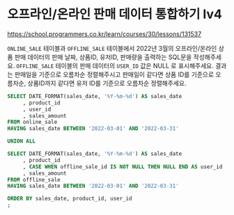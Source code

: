 # 오프라인/온라인 판매 데이터 통합하기 lv4
https://school.programmers.co.kr/learn/courses/30/lessons/131537

`ONLINE_SALE` 테이블과 `OFFLINE_SALE` 테이블에서 2022년 3월의 오프라인/온라인 상품 판매 데이터의 판매 날짜, 상품ID, 유저ID, 판매량을 출력하는 SQL문을 작성해주세요. `OFFLINE_SALE` 테이블의 판매 데이터의 `USER_ID` 값은 NULL 로 표시해주세요. 결과는 판매일을 기준으로 오름차순 정렬해주시고 판매일이 같다면 상품 ID를 기준으로 오름차순, 상품ID까지 같다면 유저 ID를 기준으로 오름차순 정렬해주세요.

```sql
SELECT DATE_FORMAT(sales_date, '%Y-%m-%d') AS sales_date
     , product_id
     , user_id
     , sales_amount
FROM online_sale
HAVING sales_date BETWEEN '2022-03-01' AND '2022-03-31'

UNION ALL

SELECT DATE_FORMAT(sales_date, '%Y-%m-%d') AS sales_date
     , product_id
     , CASE WHEN offline_sale_id IS NOT NULL THEN NULL END AS user_id
     , sales_amount
FROM offline_sale
HAVING sales_date BETWEEN '2022-03-01' AND '2022-03-31'

ORDER BY sales_date, product_id, user_id
;
```
